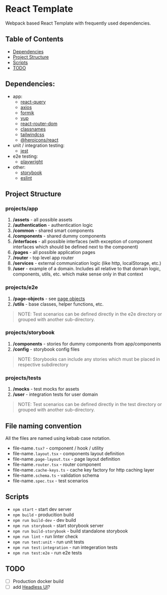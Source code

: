 # React Template

Webpack based React Template with frequently used dependencies.

## Table of Contents

- [Dependencies](#dependencies)
- [Project Structure](#project-structure)
- [Scripts](#scripts)
- [TODO](#todo)

## Dependencies:

- app:
  - [react-query](https://www.npmjs.com/package/react-query)
  - [axios](https://www.npmjs.com/package/axios)
  - [formik](https://www.npmjs.com/package/formik)
  - [yup](https://www.npmjs.com/package/yup)
  - [react-router-dom](https://www.npmjs.com/package/react-router-dom)
  - [classnames](https://www.npmjs.com/package/classnames)
  - [tailwindcss](https://www.npmjs.com/package/tailwindcss)
  - [@heroicons/react](https://www.npmjs.com/package/@heroicons/react)
- unit / integration testing:
  - [jest](https://www.npmjs.com/package/jest)
- e2e testing:
  - [playwright](https://www.npmjs.com/package/playwright)
- other:
  - [storybook](https://storybook.js.org/)
  - [eslint](https://www.npmjs.com/package/eslint)

## Project Structure

### projects/app

 1. **/assets** - all possible assets
 2. **/authentication** - authentication logic
 3. **/common** - shared smart components
 4. **/components** - shared dummy components
 5. **/interfaces** - all possible interfaces (with exception of component interfaces which should be defined next to the component)
 6. **/pages** - all possible application pages
 7. **/router** - top level app router
 8. **/services** - external communication logic (like http, localStorage, etc.)
 9. **/user** - example of a domain. Includes all relative to that domain logic, components, utils, etc. which make sense only in that context

### projects/e2e

 1. **/page-objects** - see [page objects](https://playwright.dev/docs/test-pom)
 2. **/utils** - base classes, helper functions, etc.
 
 > NOTE: Test scenarios can be defined directly in the e2e directory or grouped with another sub-directory.

### projects/storybook

 1. **/components** - stories for dummy components from app/components
 2. **/config** - storybook config files

 > NOTE: Storybooks can include any stories which must be placed in respective subdirectory

### projects/tests

 1. **/__mocks__** - test mocks for assets
 2. **/user** - integration tests for user domain

 > NOTE: Test scenarios can be defined directly in the test directory or grouped with another sub-directory.

## File naming convention

All the files are named using kebab case notation.

- file-name`.tsx?` - component / hook / utility
- file-name`.layout.tsx` - components layout definition
- file-name`.page-layout.tsx` - page layout definition
- file-name`.router.tsx` - router component
- file-name`.cache-keys.ts` - cache key factory for http caching layer
- file-name`.schema.ts` - validation schema
- file-name`.spec.tsx` - test scenarios

## Scripts

- `npm start` - start dev server
- `npm build` - producition build
- `npm run build-dev` - dev build
- `npm run storybook` - start storybook server
- `npm run build-storybook` - build standalone storybook
- `npm run lint` - run linter check
- `npm run test:unit` - run unit tests
- `npm run test:integration` - run integeration tests
- `npm run test:e2e` - run e2e tests

## TODO

- [ ] Production docker build
- [ ] add [Headless UI](https://headlessui.dev/)?
